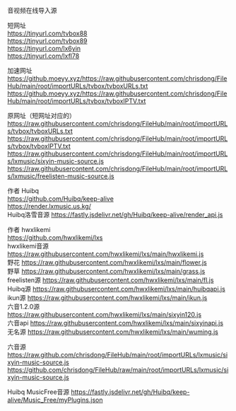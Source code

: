 音视频在线导入源  

短网址  
https://tinyurl.com/tvbox88  
https://tinyurl.com/tvbox89  
https://tinyurl.com/lx6yin  
https://tinyurl.com/lxfl78  

加速网址  
https://github.moeyy.xyz/https://raw.githubusercontent.com/chrisdong/FileHub/main/root/importURLs/tvbox/tvboxURLs.txt  
https://github.moeyy.xyz/https://raw.githubusercontent.com/chrisdong/FileHub/main/root/importURLs/tvbox/tvboxIPTV.txt  

原网址（短网址对应的）  
https://raw.githubusercontent.com/chrisdong/FileHub/main/root/importURLs/tvbox/tvboxURLs.txt  
https://raw.githubusercontent.com/chrisdong/FileHub/main/root/importURLs/tvbox/tvboxIPTV.txt  
https://raw.githubusercontent.com/chrisdong/FileHub/main/root/importURLs/lxmusic/sixyin-music-source.js  
https://raw.githubusercontent.com/chrisdong/FileHub/main/root/importURLs/lxmusic/freelisten-music-source.js    

作者 Huibq  
https://github.com/Huibq/keep-alive    
https://render.lxmusic.us.kg/  
Huibq洛雪音源 https://fastly.jsdelivr.net/gh/Huibq/keep-alive/render_api.js  

作者 hwxlikemi  
https://github.com/hwxlikemi/lxs  
hwxlikemi音源 https://raw.githubusercontent.com/hwxlikemi/lxs/main/hwxlikemi.js   
野花 https://raw.githubusercontent.com/hwxlikemi/lxs/main/flower.js  
野草 https://raw.githubusercontent.com/hwxlikemi/lxs/main/grass.js  
freelisten源 https://raw.githubusercontent.com/hwxlikemi/lxs/main/fl.js  
Huibq源 https://raw.githubusercontent.com/hwxlikemi/lxs/main/huibqapi.js  
ikun源 https://raw.githubusercontent.com/hwxlikemi/lxs/main/ikun.js  
六音1.2.0源 https://raw.githubusercontent.com/hwxlikemi/lxs/main/sixyin120.js  
六音api https://raw.githubusercontent.com/hwxlikemi/lxs/main/sixyinapi.js  
无名源 https://raw.githubusercontent.com/hwxlikemi/lxs/main/wuming.js  

六音源  
https://raw.github.com/chrisdong/FileHub/main/root/importURLs/lxmusic/sixyin-music-source.js  
https://github.com/chrisdong/FileHub/raw/main/root/importURLs/lxmusic/sixyin-music-source.js

Huibq MusicFree音源 https://fastly.jsdelivr.net/gh/Huibq/keep-alive/Music_Free/myPlugins.json  

